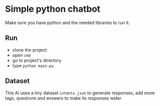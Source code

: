 # Simple python chatbot

Make sure you have python and the needed libraries to run it.

## Run

- clone the project
- open `cmd`
- go to project's directory
- type `python main.py`

## Dataset

This Ai uses a tiny dataset `intents.json` to generate responses, add more tags, questions and answers to make its responses wider
